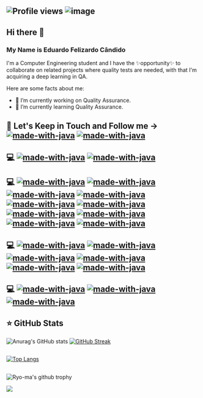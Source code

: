 ## ![Profile views](https://visitor-badge.glitch.me/badge?page_id=edufelizardo1.visitor-badge) ![image](https://img.shields.io/github/followers/edufelizardo1?style=social) 
<!-- ![Profile views](https://gpvc.arturio.dev/edufelizardo1) -->






## Hi there 👋 
### My Name is Eduardo Felizardo Cândido

I'm a Computer Engineering student and I have the ✨opportunity✨ to collaborate on related projects where quality tests are needed, with that I'm acquiring a deep learning in QA.

Here are some facts about me:

- 🔭 I’m currently working on Quality Assurance.
- 🌱 I’m currently learning Quality Assurance.
<!-- - 👯 I’m looking to collaborate on ... 
- 🤔 I’m looking for help with ... 
- 💬 Ask me about ... -->
<!-- - 📫 How to reach me: 
- 😄 Pronouns: ...
- ⚡ Fun fact: ...
-->
## 🎯 Let's Keep in Touch and Follow me -> <!--[<img src="https://img.shields.io/badge/linkedin-%230077B5.svg?&style=for-the-badge&logo=linkedin&logoColor=white" />]-->[![made-with-java](https://img.shields.io/badge/professional_contact-Linkedin-00FFFF.svg)](https://www.linkedin.com/in/eduardo-felizardo-c%C3%A2ndido-28b16122) <!--[<img src="https://img.shields.io/badge/Gmail-D14836?style=for-the-badge&logo=gmail&logoColor=white" />]-->[![made-with-java](https://img.shields.io/badge/email_contact-GMail-DC143C.svg)](edufelizardo1@gmail.com)

## 💻 <!--Programming Language-->[![made-with-java](https://img.shields.io/badge/programming_language-Java-800000.svg)](https://www.jetbrains.com/) [![made-with-java](https://img.shields.io/badge/programming_language-SQL-000080.svg)](https://docs.microsoft.com/pt-br/sql/?view=sql-server-ver15)
<!--![image](https://img.shields.io/badge/Java-ED8B00?style=for-the-badge&logo=java&logoColor=white)-->

<!--## 💻 Frameworks && Tolls
![image](https://img.shields.io/badge/Spring-6DB33F?style=for-the-badge&logo=spring&logoColor=white)
![image](https://img.shields.io/badge/Jenkins-D24939?style=for-the-badge&logo=Jenkins&logoColor=white)
![image](https://img.shields.io/badge/Selenium-43B02A?style=for-the-badge&logo=Selenium&logoColor=white)
![image](https://img.shields.io/badge/Postman-FF6C37?style=for-the-badge&logo=Postman&logoColor=white)
![image](https://img.shields.io/badge/Cypress-17202C?style=for-the-badge&logo=cypress&logoColor=white)
![image](https://img.shields.io/badge/Git-F05032?style=for-the-badge&logo=git&logoColor=white)
![image](https://img.shields.io/badge/MySQL-00000F?style=for-the-badge&logo=mysql&logoColor=white)-->

## 💻 [![made-with-java](https://img.shields.io/badge/framework-Spring-00FF00.svg)](https://spring.io/) [![made-with-java](https://img.shields.io/badge/framework-Selenium-228B22.svg)](https://www.selenium.dev/) [![made-with-java](https://img.shields.io/badge/framework-Cypress-363636.svg)](https://www.cypress.io/) [![made-with-java](https://img.shields.io/badge/framework-Maven-8B008B.svg)](https://maven.apache.org/) [![made-with-java](https://img.shields.io/badge/framework-Robot-20B2AA.svg)](https://robotframework.org/) [![made-with-java](https://img.shields.io/badge/framework-JUnit-8B0000.svg)](https://junit.org/junit5/) [![made-with-java](https://img.shields.io/badge/framework-Mokito-8B0000.svg)](https://site.mockito.org/) [![made-with-java](https://img.shields.io/badge/framework-Spring_Security-00FF00.svg)](https://spring.io/projects/spring-security) [![made-with-java](https://img.shields.io/badge/framework-Java_Collections-8B0000.svg)](https://docs.oracle.com/javase/8/docs/technotes/guides/collections/overview.html) [![made-with-java](https://img.shields.io/badge/framework-TestNG-FFFF00.svg)](https://testng.org/doc/)

## 💻 [![made-with-java](https://img.shields.io/badge/tool-Postman-FF7F50.svg)](https://www.postman.com/) [![made-with-java](https://img.shields.io/badge/tool-Jenkins-B22222.svg)](https://www.jenkins.io/) [![made-with-java](https://img.shields.io/badge/tool-Git-800000.svg)](https://git-scm.com/) [![made-with-java](https://img.shields.io/badge/tool-Jira-F0E68C.svg)](https://www.atlassian.com/br/software/jira) [![made-with-java](https://img.shields.io/badge/tool-MySQL-000080.svg)](https://www.mysql.com/) [![made-with-java](https://img.shields.io/badge/tool-ALM_Octane-000080.svg)](https://www.microfocus.com/pt-br/products/alm-octane/overview)

## 💻 [![made-with-java](https://img.shields.io/badge/ide-Intellij-1C1C1C.svg)](https://www.jetbrains.com/) [![made-with-java](https://img.shields.io/badge/ide-Eclipse-191970.svg)](https://www.eclipse.org/) [![made-with-java](https://img.shields.io/badge/ide-VSCode-0000FF.svg)](https://code.visualstudio.com/)
<!--![image](https://img.shields.io/badge/Eclipse-2C2255?style=for-the-badge&logo=eclipse&logoColor=white)
![image](https://img.shields.io/badge/IntelliJIDEA-000000.svg?style=for-the-badge&logo=intellij-idea&logoColor=white)
![image](https://img.shields.io/badge/Visual_Studio_Code-0078D4?style=for-the-badge&logo=visual%20studio%20code&logoColor=white)-->

## ⭐ GitHub Stats
![Anurag's GitHub stats](https://github-readme-stats.vercel.app/api?username=edufelizardo1&show_icons=true&theme=radical)
[![GitHub Streak](http://github-readme-streak-stats.herokuapp.com?user=edufelizardo1&theme=radical)](https://git.io/streak-stats)

##
[![Top Langs](https://github-readme-stats.vercel.app/api/top-langs/?username=edufelizardo1&show_icons=true&theme=radical)](https://github.com/edufelizardo1/github-readme-stats)

## 
<!-- [![Ryo-ma's github trophy](https://github-profile-trophy.vercel.app/?username=edufelizardo1&row=1)](https://github.com/ryo-ma/github-profile-trophy) -->
![Ryo-ma's github trophy](https://github-profile-trophy.vercel.app/?username=edufelizardo1&theme=radical)

![](https://media1.giphy.com/media/eUdtR10ZsxlFC/giphy.gif?cid=ecf05e47qg1i92avp6q8lwthjdo8nsrnf9kicfwqqyq864va&rid=giphy.gif&ct=g)


